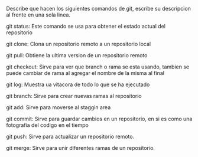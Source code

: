 Describe que hacen los siguientes comandos de git, escribe su descripcion al frente en una sola linea.

git status: Este comando se usa para obtener el estado actual del repositorio

git clone: Clona un repositorio remoto a un repositorio local

git pull: Obtiene la ultima version de un repositorio remoto

git checkout: Sirve para ver que branch o rama se esta usando, tambien se puede cambiar de rama al agregar el nombre de la misma al 
final

git log: Muestra ua vitacora de todo lo que se ha ejecutado

git branch: Sirve para crear nuevas ramas al repositorio

git add: Sirve para moverse al staggin area

git commit: Sirve para guardar cambios en un repositorio, en si es como una fotografia del codigo en el tiempo

git push: Sirve para actualizar un repositorio remoto.

git merge: Sirve para unir diferentes ramas de un repositorio.
